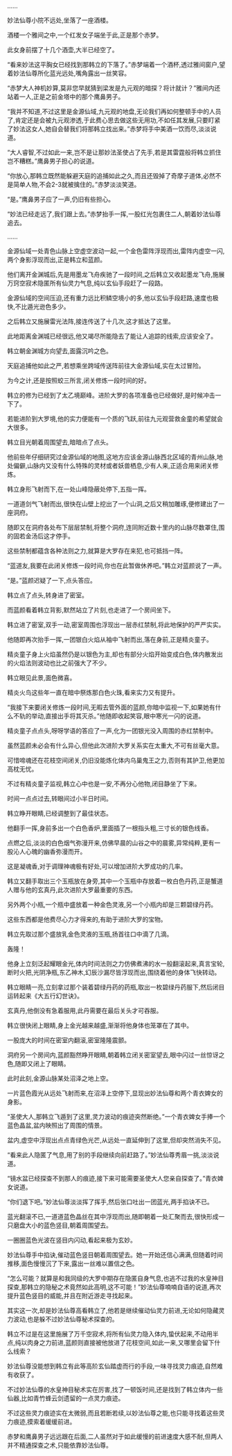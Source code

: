 
……

妙法仙尊小院不远处,坐落了一座酒楼。

酒楼一个雅间之中,一个红发女子端坐于此,正是那个赤梦。

此女身前摆了十几个酒壶,大半已经空了。

“看来妙法这平胸女已经找到那韩立的下落了。”赤梦端着一个酒杯,透过雅间窗户,望着妙法仙尊所化蓝光远处,嘴角露出一丝笑容。

“赤梦大人神机妙算,莫非您早就猜到梁发是九元观的暗探？将计就计？”雅间内还站着一人,正是之前金塔中的那个鹰鼻男子。

“我并不知道,不过这里是金源仙域,九元观的地盘,无论我们再如何整顿手中的人员了,肯定还是会被九元观渗透,于此费心思去做这些无用功,不如任其发展,只要盯紧了妙法这女人,她自会替我们将那韩立找出来。”赤梦将手中美酒一饮而尽,淡淡说道。

“大人睿智,不过如此一来,岂不是让那妙法圣使占了先手,若是其雷霆般将韩立抓住岂不糟糕。”鹰鼻男子担心的说道。

“你放心,那韩立既然能躲避天庭的追捕如此之久,而且还毁掉了奇摩子道体,必然不是简单人物,不会2-3就被擒住的。”赤梦淡淡笑道。

“是。”鹰鼻男子应了一声,仍旧有些担心。

“妙法已经走远了,我们跟上去。”赤梦抬手一挥,一股红光包裹住二人,朝着妙法仙尊追去。

……

金源仙域一处青色山脉上空虚空波动一起,一个金色雷阵浮现而出,雷阵内虚空一闪,两个身影浮现而出,正是韩立和蓝颜。

他们离开金渊城后,先是用墨龙飞舟疾驰了一段时间,之后韩立又收起墨龙飞舟,施展万窍空寂术隐匿所有仙灵力气息,纯以玄仙手段赶了一段路。

金源仙域的空间压迫,还有重力远比积鳞空境小的多,他以玄仙手段赶路,速度也极快,不比遁光逊色多少。

之后韩立又施展雷光法阵,接连传送了十几次,这才抵达了这里。

此地距离金渊城已经很远,他又竭尽所能隐去了能让人追踪的线索,应该安全了。

韩立朝金渊城方向望去,面露沉吟之色。

天庭追捕他如此之严,若想乘坐跨域传送阵前往大金源仙域,实在太过冒险。

为今之计,还是按照蛟三所言,闭关修炼一段时间的好。

韩立的修为已经到了太乙境巅峰。进阶大罗的各项准备也已经做好,是时候冲击一下了。

若能进阶到大罗境,他的实力便能有一个质的飞跃,前往九元观营救金童的希望就会大很多。

韩立目光朝着周围望去,暗暗点了点头。

他前些年仔细研究过金源仙域的地图,这地方应该金源山脉西北区域的青州山脉,地处偏僻,山脉内又没有什么特殊的灵材或者妖兽栖息,少有人来,正适合用来闭关修炼。

韩立身形飞射而下,在一处山峰隐蔽处停下,五指一挥。

一道道剑气飞射而出,很快在山壁上挖出了一个山洞,之后又稍加雕琢,便修建出了一座洞府。

随即又在洞府各处布下层层禁制,将整个洞府,连同附近数十里内的山脉尽数罩住,围的固若金汤后这才停手。

这些禁制都蕴含各种法则之力,就算是大罗存在来犯,也可抵挡一阵。

“蓝道友,我要在此闭关修炼一段时间,你也在此暂做休养吧。”韩立对蓝颜说了一声。

“是。”蓝颜迟疑了一下,点头答应。

韩立点了点头,转身进了密室。

而蓝颜看着韩立背影,默然站立了片刻,也走进了一个房间坐下。

韩立进了密室,双手一动,密室周围也浮现出一层赤红禁制,将此地保护的严严实实。

他随即再次抬手一挥,一团银白火焰从袖中飞射而出,落在身前,正是精炎童子。

精炎童子身上火焰虽然仍是以银色为主,却也有部分火焰开始变成白色,体内散发出的火焰法则波动也比之前强大了不少。

韩立眼见此景,面色微喜。

精炎火鸟这些年一直在暗中祭炼那白色火珠,看来实力又有提升。

“我接下来要闭关修炼一段时间,无暇去管外面的蓝颜,你暗中监视一下,如果她有什么不轨的举动,直接出手将其灭杀。”他随即收起笑容,眼中寒光一闪的说道。

精炎童子点点头,呀呀学语的答应了一声,化为一团银光没入周围的赤红禁制中。

虽然蓝颜未必会有什么异心,但他此次进阶大罗关系实在太重大,不可有丝毫大意。

可惜啼魂还在花枝空间闭关,仍旧没能炼化体内乌巢鬼王之力,否则有其护卫,他更加高枕无忧。

不过有精炎童子监视,韩立心中也是一安,不再分心他物,闭目静坐了下来。

时间一点点过去,转眼间过小半日时间。

韩立睁开眼睛,已经调整到了最佳状态。

他翻手一挥,身前多出一个白色香炉,里面插了一根指头粗,三寸长的银色线香。

点燃之后,淡淡的白色烟气弥漫开来,仿佛早晨的山谷之中的晨雾,异常纯粹,更有一股沁人心魄的幽香弥漫而开。

这是凝魂香,对于调理神魂极有好处,可以增加进阶大罗成功的几率。

韩立又翻手取出三个玉瓶放在身旁,其中一个玉瓶中存放着一枚白色丹药,正是蟹道人赠与他的玄真丹,此次进阶大罗最重要的东西。

另外两个小瓶,一个瓶中盛放着一种金色灵液,另一个小瓶内却是三颗碧绿丹药。

这些东西都是他费尽心力才得来的,有助于进阶大罗的宝物。

韩立先取过那个盛放乳金色灵液的玉瓶,扬首往口中滴了几滴。

轰隆！

他身上立刻泛起耀眼金光,体内时间法则之力仿佛煮沸的水一般翻滚起来,真言宝轮,断时火把,光阴净瓶,东乙神木,幻辰沙漏尽皆浮现而出,围绕着他的身体飞快转动。

韩立眼睛一亮,立刻拿过那个装着碧绿丹药的药瓶,取出一枚碧绿丹药服下,然后闭目运转起来《大五行幻世诀》。

玄真丹,他倒没有急着服用,此丹需要在最后关头才可吞服。

韩立很快闭上眼睛,身上金光越来越盛,渐渐将他身体也笼罩在了其中。

一股庞大的时间在密室内翻滚,密室隆隆震颤。

洞府另一个房间内,蓝颜豁然睁开眼睛,朝着韩立闭关密室望去,眼中闪过一丝惊讶之色,随即又闭上了眼睛。

此时此刻,金源山脉某处沼泽之地上空。

一片蓝色霞光从远处飞射而来,在沼泽上空停下,显现出妙法仙尊和两个青衣婢女的身影。

“圣使大人,那韩立飞遁到了这里,灵力波动的痕迹突然断绝。”一个青衣婢女手捧一个蓝色晶盆,盆内映照出了周围的情景。

盆内,虚空中浮现出点点青绿色光芒,从远处一直延伸到了这里,但却突然消失不见。

“看来此人隐匿了气息,用了别的手段继续向前赶路了。”妙法仙尊秀眉一挑,淡淡说道。

“镜水盆已经探查不到那人的痕迹,接下来可能需要圣使大人您亲自探查了。”青衣婢女说道。

“你们退下吧。”妙法仙尊淡淡挥了挥手,然后张口吐出一团蓝光,两手掐诀不已。

蓝光翻滚不已,一道道蓝色晶丝在其中浮现而出,随即朝着一处汇聚而去,很快形成一只磨盘大小的蓝色竖目,朝着周围望去。

一圈圈蓝色光波在竖目内闪动,看起来极为玄妙。

妙法仙尊手中掐诀,催动蓝色竖目朝着周围望去。她一开始还信心满满,但随着时间推移,面色慢慢沉了下来,露出一丝难以置信之色。

“怎么可能？就算是和我同级的大罗中期存在隐匿自身气息,也逃不过我的水皇神目探查,那韩立的隐秘之术竟然如此高明,这不可能！”妙法仙尊喃喃自语的说道,再次提升蓝色竖目的威能,并且在附近游走寻找起来。

其实这一次,却是妙法仙尊高看韩立了,他若是继续催动仙灵力前进,无论如何隐藏灵力波动,也是躲不过妙法仙尊秘术探查的。

韩立不过是在这里施展了万千空寂术,将所有仙灵力隐入体内,蛰伏起来,不动用半点,纯以肉身之力前进,蓝颜则直接被他放进了花枝空间,如此一来,又哪里会留下什么线索？

妙法仙尊没能想到韩立有此等高阶玄仙踏虚而行的手段,一味寻找灵力痕迹,自然难有收获了。

不过妙法仙尊的水皇神目秘术实在厉害,找了一顿饭时间,还是找到了韩立体内一些仙器,比如青竹蜂云剑遗留的一点灵力痕迹。

不过这些灵力痕迹实在太微弱,而且若断若续,以妙法仙尊之能,也只能寻找着这些灵力痕迹,摸索着缓缓前进。

赤梦和鹰鼻男子远远跟在后面,二人虽然对于如此缓慢的前进速度大感不耐,但两人并不精通探查之术,只能依靠妙法仙尊。